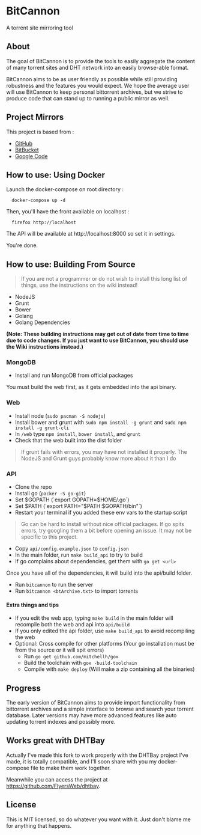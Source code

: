 # BitCannon
A torrent site mirroring tool

## About
The goal of BitCannon is to provide the tools to easily aggregate the content of many torrent sites and DHT network into an easily browse-able format.

BitCannon aims to be as user friendly as possible while still providing robustness and the features you would expect. We hope the average user will use BitCannon to keep personal bittorrent archives, but we strive to produce code that can stand up to running a public mirror as well.

## Project Mirrors
This project is based from :
* [GitHub](https://github.com/Stephen304/bitcannon)
* [BitBucket](https://bitbucket.org/Stephen304/bitcannon)
* [Google Code](https://code.google.com/p/bitcannon/)

## How to use: Using Docker

Launch the docker-compose on root directory :

```
  docker-compose up -d
```

Then, you'll have the front available on localhost :

```
  firefox http://localhost
```

The API will be available at http://localhost:8000 so set it in settings.

You're done.

## How to use: Building From Source

> If you are not a programmer or do not wish to install this long list of things, use the instructions on the wiki instead!
* NodeJS
* Grunt
* Bower
* Golang
* Golang Dependencies

__(Note: These building instructions may get out of date from time to time due to code changes. If you just want to use BitCannon, you should use the Wiki instructions instead.)__

### MongoDB
* Install and run MongoDB from official packages

You must build the web first, as it gets embedded into the api binary.

### Web
* Install node (`sudo pacman -S nodejs`)
* Install bower and grunt with `sudo npm install -g grunt` and `sudo npm install -g grunt-cli`
* In `/web` type `npm install`, `bower install`, and `grunt`
* Check that the web built into the dist folder

> If grunt fails with errors, you may have not installed it properly. The NodeJS and Grunt guys probably know more about it than I do

### API
* Clone the repo
* Install go (`packer -S go-git`)
* Set $GOPATH (`export GOPATH=$HOME/.go`)
* Set $PATH (`export PATH="$PATH:$GOPATH/bin"`)
* Restart your terminal if you added these env vars to the startup script

> Go can be hard to install without nice official packages. If go spits errors, try googling them a bit before opening an issue. It may not be specific to this project.

* Copy `api/config.example.json` to `config.json`
* In the main folder, run `make build_api` to try to build
* If go complains about dependencies, get them with `go get <url>`

Once you have all of the dependencies, it will build into the api/build folder.

* Run `bitcannon` to run the server
* Run `bitcannon <btArchive.txt>` to import torrents

#### Extra things and tips
* If you edit the web app, typing `make build` in the main folder will recompile both the web and api into `api/build`
* If you only edited the api folder, use `make build_api` to avoid recompiling the web
* Optional: Cross compile for other platforms (Your go installation must be from the source or it will spit errors)
  * Run `go get github.com/mitchellh/gox`
  * Build the toolchain with `gox -build-toolchain`
  * Compile with `make deploy` (Will make a zip containing all the binaries)

## Progress
The early version of BitCannon aims to provide import functionality from bittorrent archives and a simple interface to browse and search your torrent database. Later versions may have more advanced features like auto updating torrent indexes and possibly more.

## Works great with DHTBay

Actually I've made this fork to work properly with the DHTBay project I've made, it is totally compatible, and I'll soon share with you my docker-compose file to make them work together.

Meanwhile you can access the project at https://github.com/FlyersWeb/dhtbay.

## License
This is MIT licensed, so do whatever you want with it. Just don't blame me for anything that happens.
